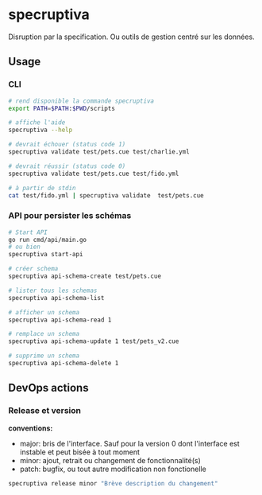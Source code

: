# specruptiva

Disruption par la specification. Ou outils de gestion centré sur les données.

## Usage

### CLI 

```sh 
# rend disponible la commande specruptiva
export PATH=$PATH:$PWD/scripts

# affiche l'aide
specruptiva --help

# devrait échouer (status code 1)
specruptiva validate test/pets.cue test/charlie.yml

# devrait réussir (status code 0)
specruptiva validate test/pets.cue test/fido.yml

# à partir de stdin
cat test/fido.yml | specruptiva validate  test/pets.cue
```

### API pour persister les schémas

```sh
# Start API
go run cmd/api/main.go
# ou bien
specruptiva start-api

# créer schema
specruptiva api-schema-create test/pets.cue

# lister tous les schemas
specruptiva api-schema-list

# afficher un schema
specruptiva api-schema-read 1

# remplace un schema
specruptiva api-schema-update 1 test/pets_v2.cue

# supprime un schema
specruptiva api-schema-delete 1
```

## DevOps actions

### Release et version

**conventions:**
  - major: bris de l'interface. Sauf pour la version 0 dont l'interface est instable et peut bisée à tout moment
  - minor: ajout, retrait ou changement de fonctionnalité(s)
  - patch: bugfix, ou tout autre modification non fonctionelle

```sh
specruptiva release minor "Brève description du changement"
```


